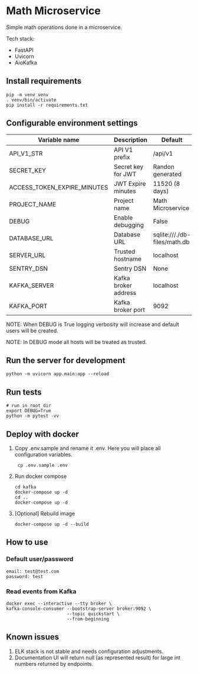 # Math Microservice

Simple math operations done in a microservice.

Tech stack:

- FastAPI
- Uvicorn
- AioKafka

## Install requirements

```shell
pip -m venv venv
. venv/bin/activate
pip install -r requirements.txt
```

## Configurable environment settings

| Variable name               | Description          | Default                      |
|-----------------------------|----------------------|------------------------------|
| API_V1_STR                  | API V1 prefix        | /api/v1                      |
| SECRET_KEY                  | Secret key for JWT   | Randon generated             |
| ACCESS_TOKEN_EXPIRE_MINUTES | JWT Expire minutes   | 11520 (8 days)               |
| PROJECT_NAME                | Project name         | Math Microservice            |
| DEBUG                       | Enable debugging     | False                        |
| DATABASE_URL                | Database URL         | sqlite:///./db-files/math.db |
| SERVER_URL                  | Trusted hostname     | localhost                    |
| SENTRY_DSN                  | Sentry DSN           | None                         |
| KAFKA_SERVER                | Kafka broker address | localhost                    |
| KAFKA_PORT                  | Kafka broker port    | 9092                         |

NOTE: When DEBUG is True logging verbosity will increase and default users will be created.

NOTE: In DEBUG mode all hosts will be treated as trusted.

## Run the server for development

```shell
python -m uvicorn app.main:app --reload
```

## Run tests
```shell
# run in root dir
export DEBUG=True
python -m pytest -vv
```

## Deploy with docker

1. Copy .env.sample and rename it .env. Here you will place all configuration variables.
   ```shell
    cp .env.sample .env
    ```

2. Run docker compose
   ```shell
   cd kafka
   docker-compose up -d
   cd ..
   docker-compose up -d
   ```

3. [Optional] Rebuild image
    ```shell
   docker-compose up -d --build
    ```

## How to use

### Default user/password

```shell
email: test@test.com
password: test
```

### Read events from Kafka

```shell
docker exec --interactive --tty broker \
kafka-console-consumer --bootstrap-server broker:9092 \
                       --topic quickstart \
                       --from-beginning
```

## Known issues

1. ELK stack is not stable and needs configuration adjustments.
2. Documentation UI will return null (as represented result) for large int numbers returned by endpoints.